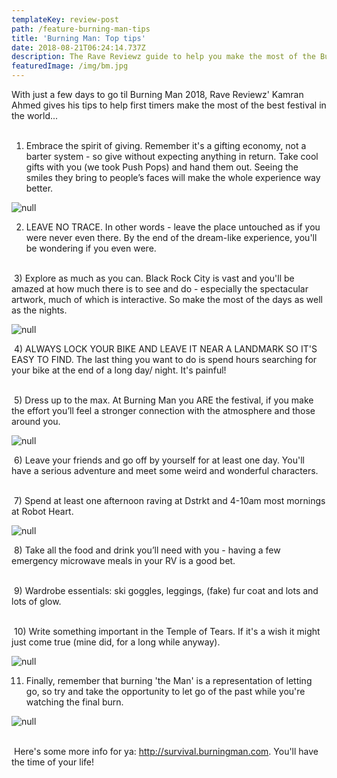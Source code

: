 ```yaml
---
templateKey: review-post
path: /feature-burning-man-tips
title: 'Burning Man: Top tips'
date: 2018-08-21T06:24:14.737Z
description: The Rave Reviewz guide to help you make the most of the Burn
featuredImage: /img/bm.jpg
---
```

With just a few days to go til Burning Man 2018,  Rave Reviewz' Kamran Ahmed gives his tips to help first timers make the most of the best festival in the world...
<br><br>

1. Embrace the spirit of giving. Remember it's a gifting economy, not a barter system - so give without expecting anything in return. Take cool gifts with you (we took Push Pops) and hand them out. Seeing the smiles they bring to people’s faces will make the whole experience way better.

![null](/img/pushpop.jpg)

2. LEAVE NO TRACE. In other words - leave the place untouched as if you were never even there. By the end of the dream-like experience, you'll be wondering if you even were.
<br><br>

 3) Explore as much as you can. Black Rock City is vast and you'll be amazed at how much there is to see and do - especially the spectacular artwork, much of which is interactive. So make the most of the days as well as the nights. 

![null](/img/statue.jpg)

 4) ALWAYS LOCK YOUR BIKE AND LEAVE IT NEAR A LANDMARK SO IT'S EASY TO FIND. The last thing you want to do is spend hours searching for your bike at the end of a long day/ night. It's painful!
<br><br>

 5) Dress up to the max. At Burning Man you ARE the festival, if you make the effort you’ll feel a stronger connection with the atmosphere and those around you.

![null](/img/crew.jpg)

 6) Leave your friends and go off by yourself for at least one day. You'll have a serious adventure and meet some weird and wonderful characters.
<br><br>

 7) Spend at least one afternoon raving at Dstrkt and 4-10am most mornings at Robot Heart. 

![null](/img/distrkt.jpg)

 8) Take all the food and drink you’ll need with you - having a few emergency microwave meals in your RV is a good bet.
<br><br>

 9) Wardrobe essentials: ski goggles, leggings, (fake) fur coat and lots and lots of glow.
<br><br>

 10) Write something important in the Temple of Tears. If it's a wish it might just come true (mine did, for a long while anyway). 

![null](/img/temple.jpg)

11. Finally, remember that burning 'the Man' is a representation of letting go, so try and take the opportunity to let go of the past while you're watching the final burn. 

![null](/img/burn.jpg)
<br><br>

 Here's some more info for ya: http://survival.burningman.com. You'll have the time of your life!
